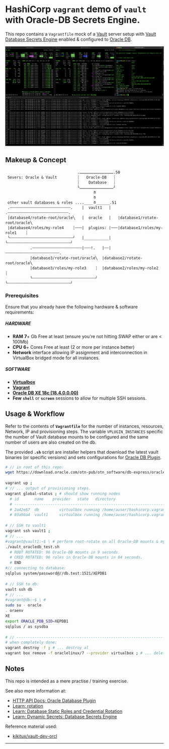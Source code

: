 # HashiCorp `vagrant` demo of **`vault`** with Oracle-DB Secrets Engine.
This repo contains a `Vagrantfile` mock of a [Vault](https://www.vaultproject.io/) server setup with [Vault Database Secrets Engine](https://www.vaultproject.io/docs/secrets/databases/) enabled & configured to [Oracle DB](https://www.vaultproject.io/docs/secrets/databases/oracle).

![Screenshot](./ademo.png)


## Makeup & Concept

```
                                .……………………………………….50
 Severs: Oracle & Vault         ┊   Oracle-DB   ┊
                                ┊    Database   ┊
                                └………………………………………┘
                                       ⤊
                                       ⤊
 other vault databases & roles ....____⤊______.51
 .┄┄┄┄┄┄┄┄┄┄┄┄┄┄┄┄┄┄┄┄┄┄┄┄┄┄┄.    |  vault1   |   .┄┄┄┄┄┄┄┄┄┄┄┄┄┄┄┄┄┄┄┄┄┄┄┄┄┄┄.
 |database4/rotate-root/oracle╲   |  oracle   |   |database1/rotate-root/oracle╲
 |database4/roles/my-role4    ┊╌╌╌|  plugins: |╌╌╌|database1/roles/my-role1    ┊
 ╰┄┄┄┄┄┄┄┄┄┄┄┄┄┄┄┄┄┄┄┄┄┄┄┄┄┄┄┄╯   |___________|   ╰┄┄┄┄┄┄┄┄┄┄┄┄┄┄┄┄┄┄┄┄┄┄┄┄┄┄┄┄╯
           .┄┄┄┄┄┄┄┄┄┄┄┄┄┄┄┄┄┄┄┄┄┄|┄┄┄!.   |┄┄|┄┄┄┄┄┄┄┄┄┄┄┄┄┄┄┄┄┄┄┄┄┄┄┄.
           |database3/rotate-root/oracle╲  |database2/rotate-root/oracle╲
           |database3/roles/my-role3    ┊  |database2/roles/my-role2    ┊
           ╰┄┄┄┄┄┄┄┄┄┄┄┄┄┄┄┄┄┄┄┄┄┄┄┄┄┄┄┄╯  ╰┄┄┄┄┄┄┄┄┄┄┄┄┄┄┄┄┄┄┄┄┄┄┄┄┄┄┄┄╯
```

### Prerequisites
Ensure that you already have the following hardware & software requirements:
 
##### HARDWARE
 - **RAM** **7**+ Gb Free at least (ensure you're not hitting SWAP either or are < 100Mb)
 - **CPU** **6**+ Cores Free at least (2 or more per instance better) 
 - **Network** interface allowing IP assignment and interconnection in VirtualBox bridged mode for all instances.

##### SOFTWARE
 - [**Virtualbox**](https://www.virtualbox.org/)
 - [**Vagrant**](https://www.vagrantup.com/)
 - [**Oracle DB XE 18c (18.4.0.0.00)**](https://www.oracle.com/database/technologies/xe-downloads.html)
 - **Few** **`shell`** or **`screen`** sessions to allow for multiple SSH sessions.


## Usage & Workflow
Refer to the contents of **`Vagrantfile`** for the number of instances, resources, Network, IP and provisioning steps. The variable `VPLUGIN_INSTANCES` specific the number of Vault database mounts to be configured and the same number of users are also created on the db.

The provided **`.sh`** script are installer helpers that download the latest vault binaries (or specific versions) and sets configurations for [Oracle DB Plugin](https://github.com/hashicorp/vault-plugin-database-oracle/).


```bash
# // in root of this repo:
wget https://download.oracle.com/otn-pub/otn_software/db-express/oracle-database-xe-18c-1.0-1.x86_64.rpm

vagrant up ;
# // ... output of provisioning steps.
vagrant global-status ; # should show running nodes
  # id       name    provider   state   directory
  # -------------------------------------------------------------------------------
  # 2a42e67  db         virtualbox running /home/auser/hashicorp.vagrant_vault_oracledb
  # 03a90a4  vault1     virtualbox running /home/auser/hashicorp.vagrant_vault_oracledb

# // SSH to vault1
vagrant ssh vault1 ;
# // ...
#vagrant@vault1:~$ \ # perform root-rotate on all Oracle-DB mounts & my-role
./vault_oracledb_test.sh
  # ROOT ROTATED: 96 Oracle-DB mounts in 9 seconds.
  # CRED ROTATED: 96 roles in Oracle-DB mounts in 84 seconds.
  # END
#// connecting to database:
sqlplus system/password@//db.test:1521/XEPDB1

# // SSH to db:
vault ssh db
# // ...
#vagrant@db:~$ \ # 
sudo su - oracle
. oraenv
XE
export ORACLE_PDB_SID=XEPDB1
sqlplus / as sysdba

# // ---------------------------------------------------------------------------
# when completely done:
vagrant destroy -f ; # ... destroy al
vagrant box remove -f oraclelinux/7 --provider virtualbox ; # ... delete box images
```


## Notes
This repo is intended as a mere practise / training exercise.

See also more information at:
 - [HTTP API Docs: Oracle Database Plugin](https://www.vaultproject.io/api-docs/secret/databases/oracle)
 - [Learn: rotation](https://learn.hashicorp.com/vault/secrets-management/db-root-rotation)
 - [Learn: Database Static Roles and Credential Rotation](https://learn.hashicorp.com/vault/secrets-management/db-creds-rotation)
 - [Learn: Dynamic Secrets: Database Secrets Engine](https://learn.hashicorp.com/tutorials/vault/database-secrets)

Reference material used:
 - [kikitux/vault-dev-orcl](https://github.com/kikitux/vault-dev-orcl)
------
